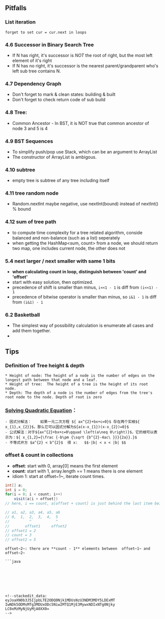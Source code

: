 
## Pitfalls
### List iteration
    forget to set cur = cur.next in loops
### 4.6 Successor in Binary Search Tree
- If N has right, it's successor is *NOT* the root of right, but the most left element of it's right
- If N has no right, it's successor is the nearest parent/grandparent who's left sub tree contains N.
### 4.7 Dependency Graph
- Don't forget to mark & clean states: building & built
- Don't forget to check return code of sub build
### 4.8 Tree:
- Common Ancestor
        - In BST, it is NOT true that common ancestor of node 3 and 5 is 4
        
### 4.9 BST Sequences
- To simplify push/pop use Stack<T>, which can be an argument to ArrayList<T> 
- The constructor of ArrayList<Integer> is ambigous.
    
### 4.10 subtree
- empty tree is subtree of any tree including itself
    
### 4.11 tree random node
- Random.nextInt maybe negative, use nextInt(bound) instead of nextInt() % bound
    
### 4.12 sum of tree path
- to compute time complexity for a tree related algorithm, conside balanced and non-balance (such as a list) seperately
- when getting the HashMap<sum, count> from a node, we should return two map, one includes current node, the other does not 
    
### 5.4 next larger / next smaller with same 1 bits
- **when calculating count in loop, distinguish between 'count' and 'offset'**
- start with easy solution, then optimized.
- precedence of shift is smaller than minus, ```i<<1 - 1``` is diff from ```(i<<1) - 1```
- precedence of bitwise operator is smaller than minus, so ```i&1 - 1``` is diff from ```(i&1) - 1```

### 6.2 Basketball
- The simplest way of possibility calculation is enumerate all cases and add them together.
- 
## Tips

### Definition of Tree height & depth
	* Height of node: The height of a node is the number of edges on the longest path between that node and a leaf.
	* Height of tree:  The height of a tree is the height of its root node.
	* Depth: The depth of a node is the number of edges from the tree's root node to the node. Depth of root is zero

### [Solving Quadratic Equation](https://en.wikipedia.org/wiki/Quadratic_equation)：
	- 因式分解法：	如果一元二次方程 ${ ax^{2}+bx+c=0}$ 存在两个实根${ x_{1},x_{2}}$，那么它可以因式分解为${a(x-x_{1})(x-x_{2})=0}$
	- 公式解法：对于${ax^{2}+bx+c=0\qquad \left(a\neq 0\right)}$，它的根可以表示为：${ x_{1,2}={\frac {-b\pm {\sqrt {b^{2}-4ac\ }}}{2a}}.}$
	- 不等式开方 $a^{2} < b^{2}$  得 x:   $$-|b| < x < |b| $$

### offset & count in collections
- **offset**: start with 0, array[0] means the first element
- **count**: start with 1, array.length == 1 means there is one element
- idiom 1: start at offset~1~, iterate count times. 
``` java
int[] a;
int i = 0;
for(i = 0; i < count; i++)
	visit(a[i + offset])
// here, i == count, a[offset + count] is just behind the last item being visited

// a1, a2, a3, a4, a5, a6
// 0,  1,  2,  3,  4,  5
//         ^           ^
//       offset1     offset2 
// offset1 = 2
// count = 3
// offset2 = 5
```
```
offset~2~: there are **count - 1** elements between  offset~1~ and  offset~2~

```java







<!--stackedit_data:
eyJoaXN0b3J5IjpbLTE2ODQ0Njk1MDUsNzU3NDM3MDY5LDExMT
IwNDk5ODMsMTg3MDUxODc5Niw2MTQ1MjE3MywxNDIxNTg0Njky
LC0xMzMyNjUyMjA0XX0=
-->
